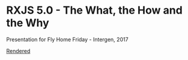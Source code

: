 # RXJS 5.0 - The What, the How and the Why

Presentation for Fly Home Friday - Intergen, 2017

[Rendered](http://deadalusai.github.io/fly-home-friday-rxjs5.git)
